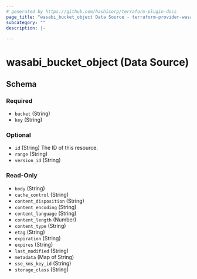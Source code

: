 ```yaml
---
# generated by https://github.com/hashicorp/terraform-plugin-docs
page_title: "wasabi_bucket_object Data Source - terraform-provider-wasabi"
subcategory: ""
description: |-
  
---
```


# wasabi_bucket_object (Data Source)





<!-- schema generated by tfplugindocs -->
## Schema

### Required

- `bucket` (String)
- `key` (String)

### Optional

- `id` (String) The ID of this resource.
- `range` (String)
- `version_id` (String)

### Read-Only

- `body` (String)
- `cache_control` (String)
- `content_disposition` (String)
- `content_encoding` (String)
- `content_language` (String)
- `content_length` (Number)
- `content_type` (String)
- `etag` (String)
- `expiration` (String)
- `expires` (String)
- `last_modified` (String)
- `metadata` (Map of String)
- `sse_kms_key_id` (String)
- `storage_class` (String)


